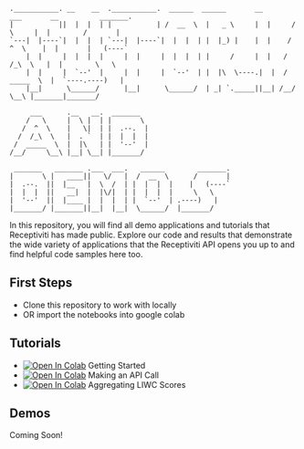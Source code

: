 <!-- language: lang-none -->           
    .___________. __    __  .___________.  ______  ______       __       ___       __          _______.   
    |           ||  |  |  | |           | /  __  \  |   _ \     |  |     /   \     |  |        /       |   
    `---|  |----`|  |  |  | `---|  |----`|  |  |  | |  |_) |    |  |    /  ^  \    |  |       |   (----`   
        |  |     |  |  |  |     |  |     |  |  |  | |     /     |  |   /  /_\  \   |  |        \   \       
        |  |     |  `--'  |     |  |     |  `--'  | |  |\  \----.|  |  /  _____  \  |  `----.----)   |      
        |__|      \______/      |__|      \______/  | _| `._____||__| /__/     \__\ |_______|_______/        
                                        
         ___      .__   __.  _______                                                                        
        /   \     |  \ |  | |       \                                                                       
       /  ^  \    |   \|  | |  .--.  |                                                                      
      /  /_\  \   |  . `  | |  |  |  |                                                                      
     /  _____  \  |  |\   | |  '--'  |                                                                      
    /__/     \__\ |__| \__| |_______/                                                                       
                                     
     _______   _______ .___  ___.   ______        _______.                                                  
    |       \ |   ____||   \/   |  /  __  \      /       |                                                  
    |  .--.  ||  |__   |  \  /  | |  |  |  |    |   (----`                                                  
    |  |  |  ||   __|  |  |\/|  | |  |  |  |     \   \                                                      
    |  '--'  ||  |____ |  |  |  | |  `--'  | .----)   |                                                     
    |_______/ |_______||__|  |__|  \______/  |_______/                                                      
                                                                                                        


In this repository, you will find all demo applications and tutorials that Receptiviti has made public. Explore our code and results that demonstrate the wide variety of applications that the Receptiviti API opens you up to and find helpful code samples here too. 

## First Steps
* Clone this repository to work with locally
* OR import the notebooks into google colab


## Tutorials
* [![Open In Colab](https://colab.research.google.com/assets/colab-badge.svg)](https://colab.research.google.com/github/Receptiviti/vshankar/blob/master/demos/tutorials/python/Getting%20Started.ipynb)  Getting Started 
* [![Open In Colab](https://colab.research.google.com/assets/colab-badge.svg)](https://colab.research.google.com/github/Receptiviti/vshankar/blob/master/demos/tutorials/python/Making%20an%20API%20Call.ipynb)  Making an API Call
* [![Open In Colab](https://colab.research.google.com/assets/colab-badge.svg)](https://colab.research.google.com/github/Receptiviti/vshankar/blob/master/demos/tutorials/python/Aggregating%20LIWC%20Scores.ipynb)  Aggregating LIWC Scores

## Demos
Coming Soon!
